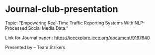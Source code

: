 # Journal-club-presentation

Topic: “Empowering Real-Time Traffic Reporting Systems With NLP-Processed Social Media Data.”

Link for Journal paper : https://ieeexplore.ieee.org/document/9197640

Presented by – Team Strikers


